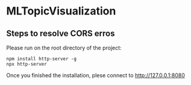 # MLTopicVisualization
## Steps to resolve CORS erros
Please run on the root directory of the project: 
``` 
npm install http-server -g
npx http-server
```
Once you finished the installation, plese connect to http://127.0.0.1:8080
